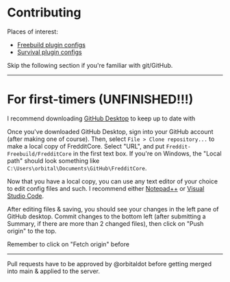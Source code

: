 # Contributing 

Places of interest:
- [Freebuild plugin configs](./minecraft/servers/Freebuild/plugins/)
- [Survival plugin configs](./minecraft/servers/Survival/plugins/)

Skip the following section if you're familiar with git/GitHub.

___

# For first-timers (UNFINISHED!!!)

I recommend downloading [GitHub Desktop](https://github.com/apps/desktop) to keep up to date with 

Once you've downloaded GitHub Desktop, sign into your GitHub account (after making one of course). Then, select `File > Clone repository...` to make a local copy of FredditCore. Select "URL", and put `Freddit-Freebuild/FredditCore` in the first text box. If you're on Windows, the "Local path" should look something like `C:\Users\orbital\Documents\GitHub\FredditCore`.

Now that you have a local copy, you can use any text editor of your choice to edit config files and such. I recommend either [Notepad++](https://notepad-plus-plus.org/) or [Visual Studio Code](https://code.visualstudio.com/).

After editing files & saving, you should see your changes in the left pane of GitHub desktop. Commit changes to the bottom left (after submitting a Summary, if there are more than 2 changed files), then click on "Push origin" to the top. 

Remember to click on "Fetch origin" before 

___

Pull requests have to be approved by @orbitaldot before getting merged into main & applied to the server.
